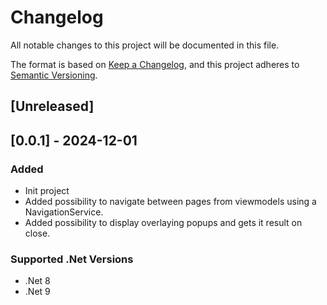 # Changelog

All notable changes to this project will be documented in this file.

The format is based on [Keep a Changelog](https://keepachangelog.com/en/1.1.0/),
and this project adheres to [Semantic Versioning](https://semver.org/spec/v2.0.0.html).

## [Unreleased]

## [0.0.1] - 2024-12-01
### Added
- Init project
- Added possibility to navigate between pages from viewmodels using a NavigationService.
- Added possibility to display overlaying popups and gets it result on close.
### Supported .Net Versions
- .Net 8
- .Net 9
